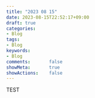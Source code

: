```yaml
---
title: "2023 08 15"
date: 2023-08-15T22:52:17+09:00
draft: true
categories:
- Blog
tags:
- Blog
keywords:
- Blog
comments:       false
showMeta:       true
showActions:    false
---
```


TEST
